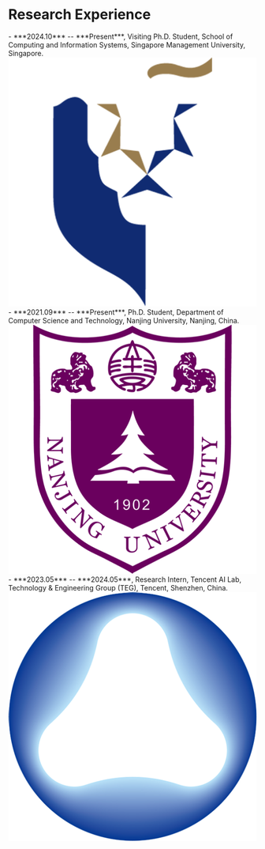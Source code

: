 # Research Experience

<!-- - ***2024.10*** -- ***Present***, Visiting Ph.D. Student,  
School of Computing and Information Systems, Singapore Management University, Singapore.
- ***2021.09*** -- ***Present***, Ph.D. Student,  
Department of Computer Science and Technology, Nanjing University, Nanjing, China.
- ***2023.05*** -- ***2024.05***, Research Intern,  
Tencent AI Lab, Technology & Engineering Group (TEG), Tencent, Shenzhen, China. -->

<div class="experience">
<div class="text-section" markdown="1">
- ***2024.10*** -- ***Present***, Visiting Ph.D. Student,  
School of Computing and Information Systems, Singapore Management University, Singapore.
</div>
<div class="image-section">
<img src="images/experience-images/smu.png" alt="SMU">    
</div>
</div>

<div class="experience">
<div class="text-section" markdown="1">
- ***2021.09*** -- ***Present***, Ph.D. Student,  
Department of Computer Science and Technology, Nanjing University, Nanjing, China.
</div>
<div class="image-section">
<img src="images/experience-images/nju.png" alt="NJU">    
</div>
</div>

<div class="experience">
<div class="text-section" markdown="1">
- ***2023.05*** -- ***2024.05***, Research Intern,  
Tencent AI Lab, Technology & Engineering Group (TEG), Tencent, Shenzhen, China.
</div>
<div class="image-section">
<img src="images/experience-images/tencent-ailab.png" alt="Tencent AI Lab">    
</div>
</div>

<!-- <img src="images/experience-images/nju.jpg" alt="NJU">
<img src="images/experience-images/tencent-ailab.png" alt="Tencent AI Lab"> -->